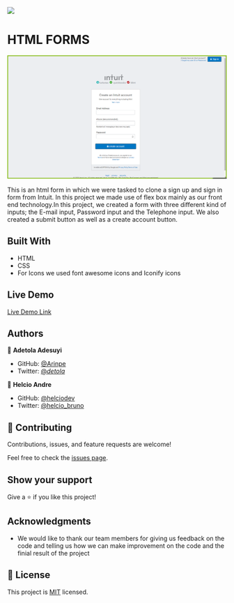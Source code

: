 ![](https://img.shields.io/badge/Microverse-blueviolet)

# HTML FORMS


![screenshot](https://github.com/Arinpe/html-forms/blob/feature-branch/images/html-form-sceenshot.png
)

This is an html form in which we were tasked to clone a sign up and sign in form from Intuit. In this project we made use of flex box mainly as our front end technology.In this project, we created a form with three different kind of inputs; the E-mail input, Password input and the Telephone input. We also created a submit button as well as a create account button.

## Built With

- HTML
- CSS
- For Icons we used font awesome icons and Iconify icons

## Live Demo

[Live Demo Link](https://rawcdn.githack.com/Arinpe/html-forms/5883a1f190eaf2997846eab84570d05c222c20ca/index.html)


## Authors

👤 **Adetola Adesuyi**

- GitHub: [@Arinpe](https://github.com/Arinpe)
- Twitter: [@_detola_](https://twitter.com/_detola_)

👤 **Helcio Andre**

- GitHub: [@helciodev](https://github.com/helciodev)
- Twitter: [@helcio_bruno](https://twitter.com/helcio_bruno)

## 🤝 Contributing

Contributions, issues, and feature requests are welcome!

Feel free to check the [issues page](https://github.com/Arinpe/html-forms/issues).

## Show your support

Give a ⭐️ if you like this project!

## Acknowledgments

- We would like to thank our team members for giving us feedback on the code and telling us how we can make improvement on the code and the finial result of the project

## 📝 License

This project is [MIT](lic.url) licensed.
